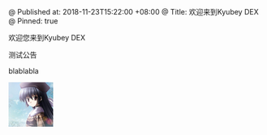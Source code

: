 @ Published at: 2018-11-23T15:22:00 +08:00
@ Title: 欢迎来到Kyubey DEX
@ Pinned: true

欢迎您来到Kyubey DEX

测试公告

blablabla

![测试图片](/files/news/welcome-to-kyubey-dex/1.zh.png)